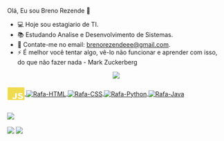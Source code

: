  Olá, Eu sou Breno Rezende 👋

- 💻 Hoje sou estagiario de TI.
- 📚 Estudando Analise e Desenvolvimento de Sistemas.
- 📧 Contate-me no email: brenorezendeee@gmail.com.
- ⚡ É melhor você tentar algo, vê-lo não funcionar e aprender com isso, do que não fazer nada - Mark Zuckerberg 

 <div align="center">
  <a href="https://github.com/brenorezendeee">
  <img height="180em" src="https://github-readme-stats.vercel.app/api?username=brenorezendeee&show_icons=true&theme=dracula&include_all_commits=true&count_private=true"/>
</div>
 
 </div>
<div style="display: inline_block"><br>
  <img align="center" alt="Rafa-Js" height="30" width="40" src="https://raw.githubusercontent.com/devicons/devicon/master/icons/javascript/javascript-plain.svg">
  <img align="center" alt="Rafa-HTML" height="30" width="40" src="https://img.shields.io/badge/PHP-777BB4?style=for-the-badge&logo=php&logoColor=white">
  <img align="center" alt="Rafa-CSS" height="30" width="40" src="https://img.shields.io/badge/CSS-239120?&style=for-the-badge&logo=css3&logoColor=white">
  <img align="center" alt="Rafa-Python" height="30" width="40" src="https://img.shields.io/badge/HTML-239120?style=for-the-badge&logo=html5&logoColor=white">
  <img align="center" alt="Rafa-Java" height="30" width="40";" src="https://img.shields.io/badge/Java-ED8B00?style=for-the-badge&logo=java&logoColor=white">
</div>
  
  ##
  
  <div> 
  <a href="https://www.instagram.com/breno__rezende/" target="_blank"><img src="https://img.shields.io/badge/-Instagram-%23E4405F?style=for-the-badge&logo=instagram&logoColor=white" target="_blank"></a>
 
  <a href = "brenorezendeee@gmail.com"><img src="https://img.shields.io/badge/-Gmail-%23333?style=for-the-badge&logo=gmail&logoColor=white" target="_blank"></a>
  <a href="https://www.linkedin.com/in/breno-rezende-a800921b7/" target="_blank"><img src="https://img.shields.io/badge/-LinkedIn-%230077B5?style=for-the-badge&logo=linkedin&logoColor=white" target="_blank"></a> 
